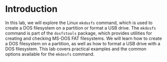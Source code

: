 # Introduction

In this lab, we will explore the Linux `mkdosfs` command, which is used to create a DOS filesystem on a partition or format a USB drive. The `mkdosfs` command is part of the `dosfstools` package, which provides utilities for creating and checking MS-DOS FAT filesystems. We will learn how to create a DOS filesystem on a partition, as well as how to format a USB drive with a DOS filesystem. This lab covers practical examples and the common options available for the `mkdosfs` command.
